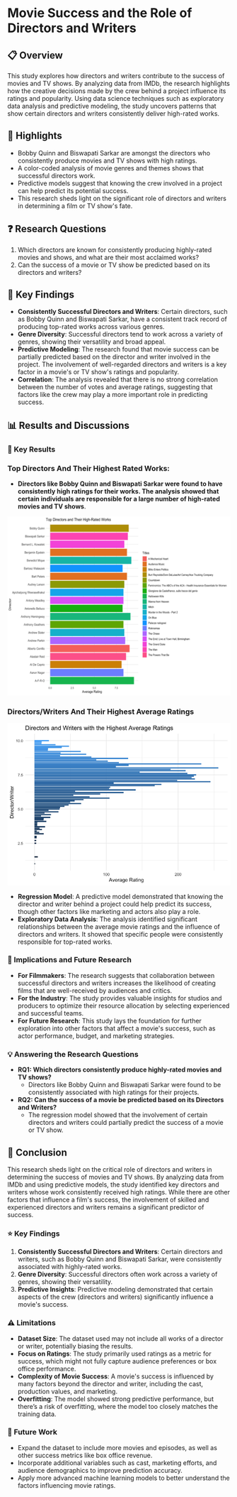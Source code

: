 # Movie Success and the Role of Directors and Writers

## 📋 Overview
This study explores how directors and writers contribute to the success of movies and TV shows. By analyzing data from IMDb, the research highlights how the creative decisions made by the crew behind a project influence its ratings and popularity. Using data science techniques such as exploratory data analysis and predictive modeling, the study uncovers patterns that show certain directors and writers consistently deliver high-rated works.

## 🌟 Highlights
- Bobby Quinn and Biswapati Sarkar are amongst the directors who consistently produce movies and TV shows with high ratings.
- A color-coded analysis of movie genres and themes shows that successful directors work.
- Predictive models suggest that knowing the crew involved in a project can help predict its potential success.
- This research sheds light on the significant role of directors and writers in determining a film or TV show's fate.

## ❓ Research Questions
1. Which directors are known for consistently producing highly-rated movies and shows, and what are their most acclaimed works?
2. Can the success of a movie or TV show be predicted based on its directors and writers?

## 🔎 Key Findings
- **Consistently Successful Directors and Writers**: Certain directors, such as Bobby Quinn and Biswapati Sarkar, have a consistent track record of producing top-rated works across various genres.
- **Genre Diversity**: Successful directors tend to work across a variety of genres, showing their versatility and broad appeal.
- **Predictive Modeling**: The research found that movie success can be partially predicted based on the director and writer involved in the project. The involvement of well-regarded directors and writers is a key factor in a movie's or TV show's ratings and popularity.
- **Correlation**: The analysis revealed that there is no strong correlation between the number of votes and average ratings, suggesting that factors like the crew may play a more important role in predicting success.

## 📊 Results and Discussions

### 🎯 Key Results
### Top Directors And Their Highest Rated Works: 
- **Directors like Bobby Quinn and Biswapati Sarkar were found to have consistently high ratings for their works. The analysis showed that certain individuals are responsible for a large number of high-rated movies and TV shows**.


![Top Directors and Their Highest-Rated Works](outputs/IDS_Q1.png "Figure 1: Top Directors and Their Works")

### Directors/Writers And Their Highest Average Ratings


![Directors/Writers And Their Highest Average Ratings](outputs/IDS_Q2.png "Figure 1: Directors/Writers and Average Ratings")

- **Regression Model**: A predictive model demonstrated that knowing the director and writer behind a project could help predict its success, though other factors like marketing and actors also play a role.
- **Exploratory Data Analysis**: The analysis identified significant relationships between the average movie ratings and the influence of directors and writers. It showed that specific people were consistently responsible for top-rated works.

### 📝 Implications and Future Research
- **For Filmmakers**: The research suggests that collaboration between successful directors and writers increases the likelihood of creating films that are well-received by audiences and critics.
- **For the Industry**: The study provides valuable insights for studios and producers to optimize their resource allocation by selecting experienced and successful teams.
- **For Future Research**: This study lays the foundation for further exploration into other factors that affect a movie's success, such as actor performance, budget, and marketing strategies.

### 💡 Answering the Research Questions
- **RQ1: Which directors consistently produce highly-rated movies and TV shows?**
  - Directors like Bobby Quinn and Biswapati Sarkar were found to be consistently associated with high ratings for their projects.
- **RQ2: Can the success of a movie be predicted based on its Directors and Writers?**
  - The regression model showed that the involvement of certain directors and writers could partially predict the success of a movie or TV show.

## 📑 Conclusion

This research sheds light on the critical role of directors and writers in determining the success of movies and TV shows. By analyzing data from IMDb and using predictive models, the study identified key directors and writers whose work consistently received high ratings. While there are other factors that influence a film's success, the involvement of skilled and experienced directors and writers remains a significant predictor of success.

### ⭐️ Key Findings
1. **Consistently Successful Directors and Writers**: Certain directors and writers, such as Bobby Quinn and Biswapati Sarkar, were consistently associated with highly-rated works.
2. **Genre Diversity**: Successful directors often work across a variety of genres, showing their versatility.
3. **Predictive Insights**: Predictive modeling demonstrated that certain aspects of the crew (directors and writers) significantly influence a movie's success.

### ⚠️ Limitations
- **Dataset Size**: The dataset used may not include all works of a director or writer, potentially biasing the results.
- **Focus on Ratings**: The study primarily used ratings as a metric for success, which might not fully capture audience preferences or box office performance.
- **Complexity of Movie Success**: A movie's success is influenced by many factors beyond the director and writer, including the cast, production values, and marketing.
- **Overfitting**: The model showed strong predictive performance, but there’s a risk of overfitting, where the model too closely matches the training data.
  
### 🚀 Future Work
- Expand the dataset to include more movies and episodes, as well as other success metrics like box office revenue.
- Incorporate additional variables such as cast, marketing efforts, and audience demographics to improve prediction accuracy.
- Apply more advanced machine learning models to better understand the factors influencing movie ratings.
